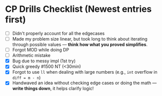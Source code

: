 # CP Drills Checklist (Newest entries first)
- [ ] Didn't properly account for all the edgecases
- [ ] Made my problem size linear, but took long to think about iterating through possible values — **think how what you proved simplifies**. 
- [ ] Forgot MOD while doing DP
- [ ] Arithmetic mistake
- [X] Bug due to messy impl (1st try)
- [X] Quick greedy #1500 NT (<30min)
- [X] Forgot to use `ll` when dealing with large numbers (e.g., `int` overflow in `diff = m - n`)
- [X] Handwaved an idea without checking edge cases or doing the math — **write things down**, it helps clarify logic!